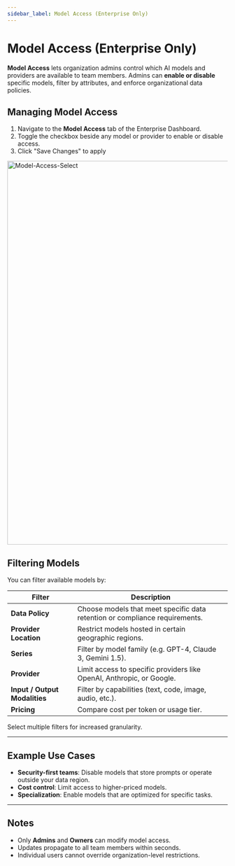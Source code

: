 ```yaml
---
sidebar_label: Model Access (Enterprise Only)
---
```


# Model Access (Enterprise Only)

**Model Access** lets organization admins control which AI models and providers are available to team members.
Admins can **enable or disable** specific models, filter by attributes, and enforce organizational data policies.

## Managing Model Access

1. Navigate to the **Model Access** tab of the Enterprise Dashboard.
2. Toggle the checkbox beside any model or provider to enable or disable access.
3. Click "Save Changes" to apply

<img width="800" height="877" alt="Model-Access-Select" src="https://github.com/user-attachments/assets/af71353d-facc-4d4b-a0cd-c7f2cea73e97" />

## Filtering Models

You can filter available models by:

| Filter                        | Description                                                                 |
| ----------------------------- | --------------------------------------------------------------------------- |
| **Data Policy**               | Choose models that meet specific data retention or compliance requirements. |
| **Provider Location**         | Restrict models hosted in certain geographic regions.                       |
| **Series**                    | Filter by model family (e.g. GPT-4, Claude 3, Gemini 1.5).                  |
| **Provider**                  | Limit access to specific providers like OpenAI, Anthropic, or Google.       |
| **Input / Output Modalities** | Filter by capabilities (text, code, image, audio, etc.).                    |
| **Pricing**                   | Compare cost per token or usage tier.                                       |

Select multiple filters for increased granularity.

---

## Example Use Cases

- **Security-first teams**: Disable models that store prompts or operate outside your data region.
- **Cost control**: Limit access to higher-priced models.
- **Specialization**: Enable models that are optimized for specific tasks.

---

## Notes

- Only **Admins** and **Owners** can modify model access.
- Updates propagate to all team members within seconds.
- Individual users cannot override organization-level restrictions.
